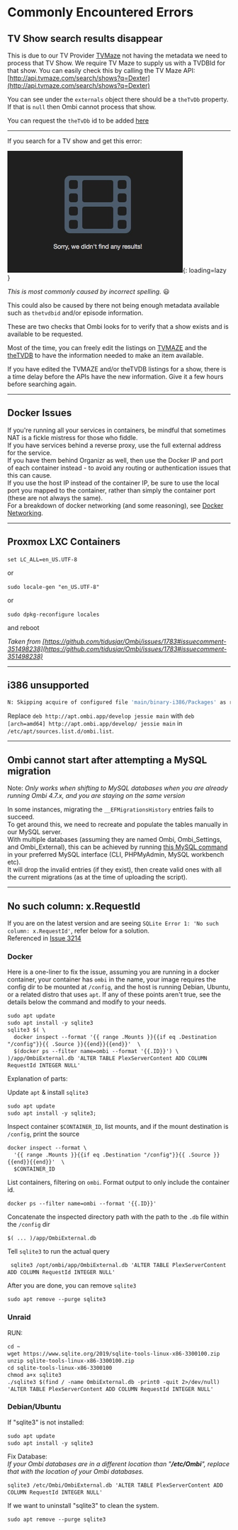 # Commonly Encountered Errors

## TV Show search results disappear

This is due to our TV Provider [TVMaze](https://www.tvmaze.com/) not having the metadata we need to process that TV Show. We require TV Maze to supply us with a TVDBId for that show.
You can easily check this by calling the TV Maze API: [http://api.tvmaze.com/search/shows?q=Dexter](http://api.tvmaze.com/search/shows?q=Dexter)  

You can see under the `externals` object there should be a `theTvDb` property. If that is `null` then Ombi cannot process that show.  

You can request the `theTvDb` id to be added [here](https://www.tvmaze.com/threads/2677/edit-requests)  

***
If you search for a TV show and get this error:

![sorry](../assets/images/results_disappeared.jpg){: loading=lazy }

_This is most commonly caused by incorrect spelling._ 😃

This could also be caused by there not being enough metadata available such as `thetvdbid` and/or episode information.

These are two checks that Ombi looks for to verify that a show exists and is available to be requested.

Most of the time, you can freely edit the listings on [TVMAZE](https://www.tvmaze.com/) and the [theTVDB](https://www.thetvdb.com/) to have the information needed to make an item available.

If you have edited the TVMAZE and/or theTVDB listings for a show, there is a time delay before the APIs have the new information.  Give it a few hours before searching again.
***

## Docker Issues

If you're running all your services in containers, be mindful that sometimes NAT is a fickle mistress for those who fiddle.  
If you have services behind a reverse proxy, use the full external address for the service.  
If you have them behind Organizr as well, then use the Docker IP and port of each container instead - to avoid any routing or authentication issues that this can cause.  
If you use the host IP instead of the container IP, be sure to use the local port you mapped to the container, rather than simply the container port (these are not always the same).  
For a breakdown of docker networking (and some reasoning), see [Docker Networking](../info/docker-containers).
***

## Proxmox LXC Containers

`set LC_ALL=en_US.UTF-8`

or  

`sudo locale-gen "en_US.UTF-8"`

or  

`sudo dpkg-reconfigure locales`

and reboot

_Taken from [https://github.com/tidusjar/Ombi/issues/1783#issuecomment-351498238](https://github.com/tidusjar/Ombi/issues/1783#issuecomment-351498238)_  

***

## i386 unsupported

```bash
N: Skipping acquire of configured file 'main/binary-i386/Packages' as repository 'https://apt.ombi.app/develop jessie InRelease' doesn't support architecture 'i386'
```

Replace `deb http://apt.ombi.app/develop jessie main` with  `deb [arch=amd64] http://apt.ombi.app/develop/ jessie main` in `/etc/apt/sources.list.d/ombi.list`.  

***

## Ombi cannot start after attempting a MySQL migration

Note: *Only works when shifting to MySQL databases when you are already running Ombi 4.7.x, and you are staying on the same version*  

In some instances, migrating the `__EFMigrationsHistory` entries fails to succeed.  
To get around this, we need to recreate and populate the tables manually in our MySQL server.  
With multiple databases (assuming they are named Ombi, Ombi_Settings, and Ombi_External), this can be achieved by running [this MySQL command](../../assets/scripts/mysql_migrations.sql) in your preferred MySQL interface (CLI, PHPMyAdmin, MySQL workbench etc).  
It will drop the invalid entries (if they exist), then create valid ones with all the current migrations (as at the time of uploading the script).  

***

## No such column: x.RequestId

If you are on the latest version and are seeing `SQLite Error 1: 'No such column: x.RequestId'`, refer below for a solution.  
Referenced in [Issue 3214](https://github.com/tidusjar/Ombi/issues/3214#issuecomment-555821356)

### Docker

Here is a one-liner to fix the issue, assuming you are running in a docker container, your container has `ombi` in the name, your image requires the config dir to be mounted at `/config`, and the host is running Debian, Ubuntu, or a related distro that uses `apt`. If any of these points aren't true, see the details below the command and modify to your needs.

```shell
sudo apt update
sudo apt install -y sqlite3
sqlite3 $( \
  docker inspect --format '{{ range .Mounts }}{{if eq .Destination "/config"}}{{ .Source }}{{end}}{{end}}'  \
  $(docker ps --filter name=ombi --format '{{.ID}}') \
)/app/OmbiExternal.db 'ALTER TABLE PlexServerContent ADD COLUMN RequestId INTEGER NULL'
```

Explanation of parts:

Update `apt` & install `sqlite3`

```shell
sudo apt update
sudo apt install -y sqlite3;
```

Inspect container `$CONTAINER_ID`, list mounts, and if the mount destination is `/config`, print the source

```shell
docker inspect --format \
  '{{ range .Mounts }}{{if eq .Destination "/config"}}{{ .Source }}{{end}}{{end}}'  \
  $CONTAINER_ID
```

List containers, filtering on `ombi`. Format output to only include the container id.

```shell
docker ps --filter name=ombi --format '{{.ID}}'
```

Concatenate the inspected directory path with the path to the `.db` file within the `/config` dir

```shell
$( ... )/app/OmbiExternal.db
```

Tell `sqlite3` to run the actual query

```shell
 sqlite3 /opt/ombi/app/OmbiExternal.db 'ALTER TABLE PlexServerContent ADD COLUMN RequestId INTEGER NULL'
```

After you are done, you can remove `sqlite3`

```shell
sudo apt remove --purge sqlite3
```

### Unraid

RUN:  

```shell
cd ~
wget https://www.sqlite.org/2019/sqlite-tools-linux-x86-3300100.zip
unzip sqlite-tools-linux-x86-3300100.zip
cd sqlite-tools-linux-x86-3300100
chmod a+x sqlite3
./sqlite3 $(find / -name OmbiExternal.db -print0 -quit 2>/dev/null) 'ALTER TABLE PlexServerContent ADD COLUMN RequestId INTEGER NULL'
```

### Debian/Ubuntu

If "sqlite3" is not installed:  

```shell
sudo apt update
sudo apt install -y sqlite3
```

Fix Database:  
_If your Ombi databases are in a different location than "**/etc/Ombi**", replace that with the location of your Ombi databases._  

```shell
sqlite3 /etc/Ombi/OmbiExternal.db 'ALTER TABLE PlexServerContent ADD COLUMN RequestId INTEGER NULL'
```

If we want to uninstall "sqlite3" to clean the system.

```shell
sudo apt remove --purge sqlite3
```
